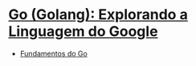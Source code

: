 # [Go (Golang): Explorando a Linguagem do Google](https://www.udemy.com/curso-go/)


* [Fundamentos do Go](https://github.com/robsonoduarte/learn-go/tree/master/curso-golang/go-fundamentos)
